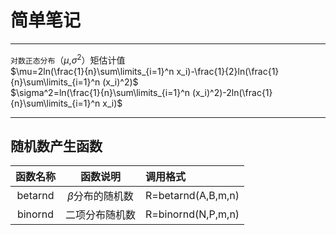 # 简单笔记
-------------

`对数正态分布`（$\mu%$,$\sigma^2$）矩估计值  
$\mu=2ln(\frac{1}{n}\sum\limits_{i=1}^n x_i)-\frac{1}{2}ln(\frac{1}{n}\sum\limits_{i=1}^n (x_i)^2)$  
$\sigma^2=ln(\frac{1}{n}\sum\limits_{i=1}^n (x_i)^2)-2ln(\frac{1}{n}\sum\limits_{i=1}^n x_i)$  
**************
## 随机数产生函数


|函数名称  | 函数说明|调用格式|
|:---------: | :--------:|:--------|
|betarnd | $\beta$分布的随机数 |R=betarnd(A,B,m,n)|
|binornd | 二项分布随机数|R=binornd(N,P,m,n)|
